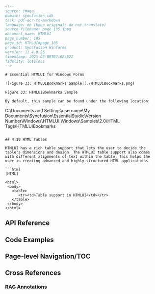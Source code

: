 ```html
<!-- 
source: image
domain: syncfusion-sdk
task: pdf-ocr-to-markdown
language: en (keep original; do not translate)
source_filename: page_105.jpeg
document_name: HTMLUI
page_number: 105
page_id: HTMLUI#page_105
product: Syncfusion Winforms
version: 11.4.0.26
timestamp: 2025-08-09T07:08:52Z
fidelity: lossless
-->

# Essential HTMLUI for Windows Forms

![Figure 33: HTMLUIBookmarks Sample](./HTMLUIBookmarks.png)

Figure 33: HTMLUIBookmarks Sample

By default, this sample can be found under the following location:

```
C:\Documents and Settings\username\My Documents\Syncfusion\EssentialStudio\Version Number\Windows\HTMLUI.Windows\Samples\2.0\HTML Tags\HTMLUIBookmarks
```

## 4.10 HTML Tables

HTMLUI has a rich table support that lets the user to decide the table's dimensions and design. The HTMLUI table support also comes with different alignments of text within the table. This helps the user in creating advanced and highly structured HTML applications.

```html
[HTML]

<html>
 <body>
   <table>
      <tr><td>Table support in HTMLUI</td></tr>
   </table>
 </body>
</html>
```

## API Reference

## Code Examples

## Page-level Navigation/TOC

## Cross References

### RAG Annotations
<!-- tags: [htmlui, windowsforms, table, alignment, dimensions] keywords: [htmlui, windows, forms, table, alignment, dimensions, structured, applications, document, username, syncfusion, essentialstudio, html tags, sample, location] -->
```